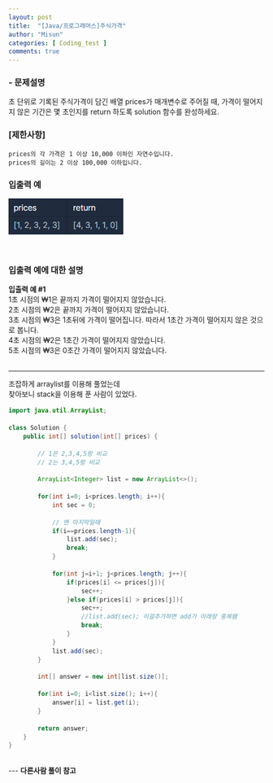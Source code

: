```yaml
---
layout: post
title:  "[Java/프로그래머스]주식가격"
author: "Misun"
categories: [ Coding_test ]
comments: true
---
```


### - 문제설명
초 단위로 기록된 주식가격이 담긴 배열 prices가 매개변수로 주어질 때, 가격이 떨어지지 않은 기간은 몇 초인지를 return 하도록 solution 함수를 완성하세요.<br />

### [제한사항]
```
prices의 각 가격은 1 이상 10,000 이하인 자연수입니다.
prices의 길이는 2 이상 100,000 이하입니다.
```


### 입출력 예
![Image with caption](../img/Coding/34.png "output")

<br />

### 입출력 예에 대한 설명
<b>입출력 예 #1</b>
<br />
1초 시점의 ₩1은 끝까지 가격이 떨어지지 않았습니다.<br />
2초 시점의 ₩2은 끝까지 가격이 떨어지지 않았습니다.<br />
3초 시점의 ₩3은 1초뒤에 가격이 떨어집니다. 따라서 1초간 가격이 떨어지지 않은 것으로 봅니다.<br />
4초 시점의 ₩2은 1초간 가격이 떨어지지 않았습니다.<br />
5초 시점의 ₩3은 0초간 가격이 떨어지지 않았습니다.<br />
<br />

---
조잡하게 arraylist를 이용해 풀었는데 <br />
찾아보니 stack을 이용해 푼 사람이 있었다.<br />

```java
import java.util.ArrayList;

class Solution {
    public int[] solution(int[] prices) {
        
        // 1은 2,3,4,5랑 비교
        // 2는 3,4,5랑 비교
        
        ArrayList<Integer> list = new ArrayList<>();
        
        for(int i=0; i<prices.length; i++){
            int sec = 0;
            
            // 맨 마지막일때
            if(i==prices.length-1){
                list.add(sec);
                break;
            }
            
            for(int j=i+1; j<prices.length; j++){ 
                if(prices[i] <= prices[j]){
                    sec++;
                }else if(prices[i] > prices[j]){
                    sec++;
                    //list.add(sec); 이걸추가하면 add가 아래랑 중복됌
                    break;
                }
            }
            list.add(sec);
        }
        
        int[] answer = new int[list.size()];
        
        for(int i=0; i<list.size(); i++){
            answer[i] = list.get(i);
        }
        
        return answer;
    }
}
```
<br />
---
<b>다른사람 풀이 참고</b>
<https://sas-study.tistory.com/256>
<br />